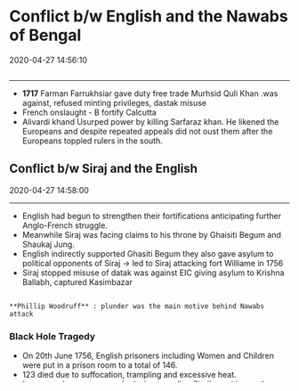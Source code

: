 # Conflict b/w English and the Nawabs of Bengal

2020-04-27 14:56:10

```toc
```

---

- **1717** Farman Farrukhsiar gave duty free trade Murhsid Quli Khan .was against, refused minting privileges, dastak misuse
- French onslaught - B fortify Calcutta
- Alivardi khand Usurped power by killing Sarfaraz khan. He likened the Europeans and despite repeated appeals did not oust them after the Europeans toppled rulers in the south.

## Conflict b/w Siraj and the English

2020-04-27 14:58:00

---

- English had begun to strengthen their fortifications anticipating further Anglo-French struggle.
- Meanwhile Siraj was facing claims to his throne by Ghaisiti Begum and Shaukaj Jung.
- English indirectly supported Ghasiti Begum they also gave asylum to political opponents of Siraj -> led to Siraj attacking fort Williame in 1756
- Siraj stopped misuse of datak was against EIC giving asylum to Krishna Ballabh, captured Kasimbazar

```ad-Views

**Phillip Woodruff** : plunder was the main motive behind Nawabs attack

```

### Black Hole Tragedy

- On 20th June 1756, English prisoners including Women and Children were put in a prison room to a total of 146.
- 123 died due to suffocation, trampling and excessive heat.
- It was used as a propaganda device to malign Siraj's position as the nawab
- Nawab was not directly responsible but he did not punish the subordinate responsible for the massacre
- Holwell one of the survivors account was widely used by the English newspapers to show nawab's cruelty and callousness. His description was later found to be unreliable.

```ad-Views

**Brijen Gupta** : number of those that entered the hole was 64 and survivors were 21.

```
